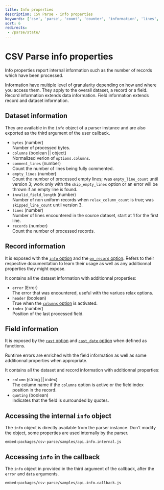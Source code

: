 ```yaml
---
title: Info properties
description: CSV Parse - info properties
keywords: ['csv', 'parse', 'count', 'counter', 'information', 'lines', 'records']
sort: 6
redirects:
 - /parse/state/
---
```


# CSV Parse info properties

Info properties report internal information such as the number of records which have been processed.

Information have multiple level of granularity depending on how and where you access them. They apply to the overall dataset, a record or a field. Record information extends data information. Field information extends record and dataset information.

## Dataset information

They are available in the `info` object of a parser instance and are also exported as the third argument of the user callback.

* `bytes` (number)   
  Number of processed bytes.
* `columns` (boolean || object)   
  Normalized verion of `options.columns`.
* `comment_lines` (number)   
  Count the number of lines being fully commented.
* `empty_lines` (number)   
  Count the number of processed empty lines; was `empty_line_count` until version 3; work only with the `skip_empty_lines` option or an error will be thrown if an empty line is found.
* `invalid_field_length` (number)   
  Number of non uniform records when `relax_column_count` is true; was `skipped_line_count` until version 3.
* `lines` (number)   
  Number of lines encountered in the source dataset, start at 1 for the first line.
* `records` (number)   
  Count the number of processed records.

## Record information

It is exposed with the [`info` option](/parse/options/info/) and the [`on_record` option](/parse/options/on_record/). Refers to their respective documentation to learn their usage as well as any additionnal properties they might expose.

It contains all the dataset information with additionnal properties:

* `error` (Error)   
  The error that was encountered, useful with the variuos relax options.
* `header` (boolean)   
  True when the [`columns` option](/parse/options/columns/) is activated.
* `index` (number)   
  Position of the last processed field.

## Field information

It is exposed by the [`cast` option](/parse/options/cast/) and [`cast_date` option](/parse/options/cast_date/) when defined as functions.

Runtime errors are enriched with the field information as well as some additionnal properties when appropriate.

It contains all the dataset and record information with additionnal properties:

* `column` (string || index)   
  The column name if the `columns` option is active or the field index position in the record.
* `quoting` (boolean)   
  Indicates that the field is surrounded by quotes.

## Accessing the internal `info` object

The `info` object is directly available from the parser instance. Don't modify the object, some properties are used internally by the parser.

`embed:packages/csv-parse/samples/api.info.internal.js`

## Accessing `info` in the callback

The `info` object in provided in the third argument of the callback, after the `error` and `data` arguments.

`embed:packages/csv-parse/samples/api.info.callback.js`
